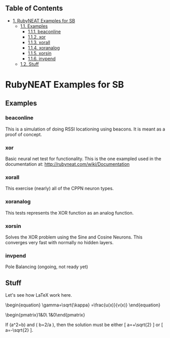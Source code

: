 <div id="table-of-contents">
<h2>Table of Contents</h2>
<div id="text-table-of-contents">
<ul>
<li><a href="#orgc2e39bb">1. RubyNEAT Examples for SB</a>
<ul>
<li><a href="#orgd4ca658">1.1. Examples</a>
<ul>
<li><a href="#org543e7c2">1.1.1. beaconline</a></li>
<li><a href="#org54049d3">1.1.2. xor</a></li>
<li><a href="#org57d05f1">1.1.3. xorall</a></li>
<li><a href="#orgc32991c">1.1.4. xoranalog</a></li>
<li><a href="#org0c9b9ba">1.1.5. xorsin</a></li>
<li><a href="#orgfc5be42">1.1.6. invpend</a></li>
</ul>
</li>
<li><a href="#orge98d418">1.2. Stuff</a></li>
</ul>
</li>
</ul>
</div>
</div>

<a id="orgc2e39bb"></a>

# RubyNEAT Examples for SB


<a id="orgd4ca658"></a>

## Examples


<a id="org543e7c2"></a>

### beaconline

This is a simulation of doing RSSI locationing using
beacons. It is meant as a proof of concept.


<a id="org54049d3"></a>

### xor

Basic neural net test for functionality. This is the one exampled used in the
documentation at: <http://rubyneat.com/wiki/Documentation>


<a id="org57d05f1"></a>

### xorall

This exercise (nearly) all of the CPPN neuron types.


<a id="orgc32991c"></a>

### xoranalog

This tests represents the XOR function as an analog function.


<a id="org0c9b9ba"></a>

### xorsin

Solves the XOR problem using the Sine and Cosine Neurons.
This converges very fast with normally no hidden layers.


<a id="orgfc5be42"></a>

### invpend

Pole Balancing (ongoing, not ready yet)


<a id="orge98d418"></a>

## Stuff

Let's see how LaTeX work here.

\begin{equation}
  \gamma=\sqrt{\kappa}
      =\frac{u(x)}{v(x)}
\end{equation}

\begin{pmatrix}1&0\\
1&0\end{pmatrix}

If \(a^2=b\) and \( b=2/a \), then the solution must be
either \[ a=+\sqrt{2} \] or \[ a=-\sqrt{2} \].

